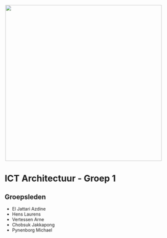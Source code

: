 <p align="center">
<img src="https://13935i42xcg53b9zz71ni61g-wpengine.netdna-ssl.com/wp-content/uploads/2019/11/amazon-aws-logo-transparent.png" width="500" />
</p>

# ICT Architectuur - Groep 1

## Groepsleden

* El Jattari Azdine
* Hens Laurens
* Vertessen Arne
* Chobsuk Jakkapong
* Pynenborg Michael
